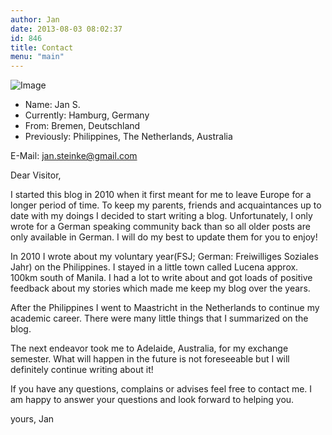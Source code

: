 ```yaml
---
author: Jan
date: 2013-08-03 08:02:37
id: 846
title: Contact
menu: "main"
---
```


![Image](https://jan-steinke.de/wordpress/wp-content/uploads/2013/08/IMG_1315-300x300.jpg)

* Name: Jan S.
* Currently: Hamburg, Germany
* From: Bremen, Deutschland
* Previously: Philippines, The Netherlands, Australia

E-Mail: <jan.steinke@gmail.com>

Dear Visitor,

I started this blog in 2010 when it first meant for me to leave Europe for a longer period of time. To keep my parents, friends and acquaintances up to date with my doings I decided to start writing a blog. Unfortunately, I only wrote for a German speaking community back than so all older posts are only available in German. I will do my best to update them for you to enjoy!

In 2010 I wrote about my voluntary year(FSJ; German: Freiwilliges Soziales Jahr) on the Philippines. I stayed in a little town called Lucena approx. 100km south of Manila. I had a lot to write about and got loads of positive feedback about my stories which made me keep my blog over the years.

After the Philippines I went to Maastricht in the Netherlands to continue my academic career. There were many little things that I summarized on the blog.

The next endeavor took me to Adelaide, Australia, for my exchange semester. What will happen in the future is not foreseeable but I will definitely continue writing about it!

If you have any questions, complains or advises feel free to contact me. I am happy to answer your questions and look forward to helping you.

yours, Jan
